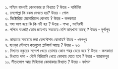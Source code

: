 ১. পশ্চিম বাংলাই কোথাকার চা বিখ্যাত ? উত্তর - দার্জিলিং   
২. রসগোল্লা কি রকম দেখতে হয়? উত্তর - গোল   
৩. ভিক্টোরিয়া মেমোরিয়াল কোথায় ? উত্তর - কলকাতা   
৪. গঙ্গা ভাগ হয়ে কি কি নদী হয় ? উত্তর - পদ্মা , ভাগিরথী   
৫. পশ্চিম বাংলাই কোন জায়গায় সবচেয়ে বেশি কারখানা আছে ? উত্তর - দুর্গাপুর   

৬. ভারতের সবচেয়ে লম্বা রেলস্টেশন কোথায়? উত্তর - খড়্গপুর    
৭. হাওড়া স্টেশনে কতগুলো প্লাটফর্ম আছে ? উত্তর - ২৩   
৮. বিখ্যাত নকুরের সন্দেশ খেতে তোমায় কোন শহর যেতে হবে ? উত্তর - কলকাতা   
৯. বিখ্যাত দাদা - বৌদি বিরিয়ানি খেতে কোথায় যেতে হবে ? উত্তর - ব্যারাকপুর   
১০. সীতাভোগ আর মিহিদানা কোথাকার বিখ্যাত ? উত্তর - বর্ধমান   

